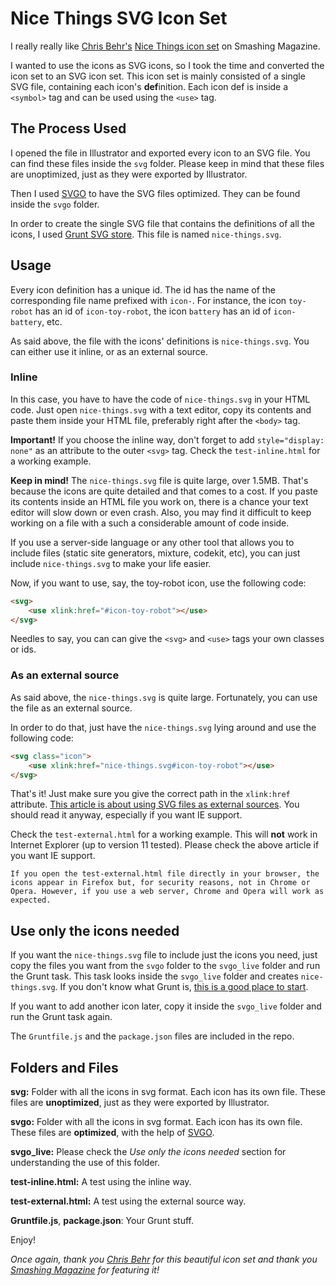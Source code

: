 # Nice Things SVG Icon Set

I really really like [Chris Behr's](https://twitter.com/chuckle_h0und/ "Chris Behr on Twitter") [Nice Things icon set](http://www.smashingmagazine.com/2013/11/freebie-nice-things-icon-set-png-ai-source/ "Nice Things icon set") on Smashing Magazine.

I wanted to use the icons as SVG icons, so I took the time and converted the icon set to an SVG icon set. This icon set is mainly consisted of a single SVG file, containing each icon's **def**inition. Each icon def is inside a `<symbol>` tag and can be used using the `<use>` tag.

## The Process Used

I opened the file in Illustrator and exported every icon to an SVG file. You can find these files inside the `svg` folder. Please keep in mind that these files are unoptimized, just as they were exported by Illustrator.

Then I used [SVGO](https://github.com/svg/svgo/ "SVGO") to have the SVG files optimized. They can be found inside the `svgo` folder.

In order to create the single SVG file that contains the definitions of all the icons, I used [Grunt SVG store](https://github.com/FWeinb/grunt-svgstore "Grunt SVG store"). This file is named `nice-things.svg`.

## Usage

Every icon definition has a unique id. The id has the name of the corresponding file name prefixed with `icon-`. For instance, the icon `toy-robot` has an id of `icon-toy-robot`, the icon `battery` has an id of `icon-battery`, etc.

As said above, the file with the icons' definitions is `nice-things.svg`. You can either use it inline, or as an external source.

### Inline

In this case, you have to have the code of `nice-things.svg` in your HTML code. Just open `nice-things.svg` with a text editor, copy its contents and paste them inside your HTML file, preferably right after the `<body>` tag.

**Important!** If you choose the inline way, don't forget to add `style="display: none"` as an attribute to the outer `<svg>` tag. Check the `test-inline.html` for a working example.

**Keep in mind!**
The  `nice-things.svg` file is quite large, over 1.5MB. That's because the icons are quite detailed and that comes to a cost. If you paste its contents inside an HTML file you work on, there is a chance your text editor will slow down or even crash. Also, you may find it difficult to keep working on a file with a such a considerable amount of code inside.

If you use a server-side language or any other tool that allows you to include files (static site generators, mixture, codekit, etc), you can just include `nice-things.svg` to make your life easier.

Now, if you want to use, say, the toy-robot icon, use the following code:

```html
<svg>
    <use xlink:href="#icon-toy-robot"></use>
</svg>
```

Needles to say, you can can give the `<svg>` and `<use>` tags your own classes or ids.

### As an external source

As said above, the `nice-things.svg` is quite large. Fortunately, you can use the file as an external source.

In order to do that, just have the `nice-things.svg` lying around and use the following code:

```html
<svg class="icon">
    <use xlink:href="nice-things.svg#icon-toy-robot"></use>
</svg> 
```

That's it! Just make sure you give the correct path in the `xlink:href` attribute. [This article is about using SVG files as external sources](https://css-tricks.com/svg-use-external-source/ "SVG use with External Source"). You should read it anyway, especially if you want IE support.

Check the `test-external.html` for a working example. This will **not** work in Internet Explorer (up to version 11 tested). Please check the above article if you want IE support.

```
If you open the test-external.html file directly in your browser, the icons appear in Firefox but, for security reasons, not in Chrome or Opera. However, if you use a web server, Chrome and Opera will work as expected.
```

## Use only the icons needed

If you want the `nice-things.svg` file to include just the icons you need, just copy the files you want from the `svgo` folder to the `svgo_live` folder and run the Grunt task. This task looks inside the `svgo_live` folder and creates `nice-things.svg`. If you don't know what Grunt is, [this is a good place to start](https://24ways.org/2013/grunt-is-not-weird-and-hard/ "Grunt for People Who Think Things Like Grunt are Weird and Hard").

If you want to add another icon later, copy it inside the `svgo_live` folder and run the Grunt task again.

The `Gruntfile.js` and the `package.json` files are included in the repo.

## Folders and Files

**svg:** Folder with all the icons in svg format. Each icon has its own file. These files are **unoptimized**, just as they were exported by Illustrator.

**svgo:** Folder with all the icons in svg format. Each icon has its own file. These files are **optimized**, with the help of [SVGO](https://github.com/svg/svgo/ "SVGO").

**svgo_live:** Please check the *Use only the icons needed* section for understanding the use of this folder.

**test-inline.html:** A test using the inline way.

**test-external.html:** A test using the external source way.

**Gruntfile.js**, **package.json**: Your Grunt stuff.

Enjoy!

*Once again, thank you [Chris Behr](https://twitter.com/chuckle_h0und/ "Chris Behr on Twitter") for this beautiful icon set and thank you [Smashing Magazine](http://www.smashingmagazine.com/2013/11/freebie-nice-things-icon-set-png-ai-source/ "Smashing Magazine - Nice Things icon set") for featuring it!*
